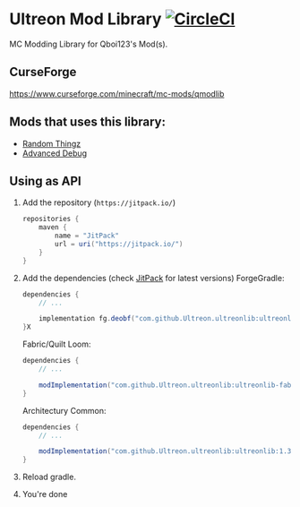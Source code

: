 # Ultreon Mod Library [![CircleCI](https://dl.circleci.com/status-badge/img/gh/Ultreon/ultreonlib/tree/1.19.3.svg?style=svg)](https://dl.circleci.com/status-badge/redirect/gh/Ultreon/ultreonlib/tree/1.19.3)
MC Modding Library for Qboi123's Mod(s).
   
## CurseForge
https://www.curseforge.com/minecraft/mc-mods/qmodlib  
  
## Mods that uses this library:
 * [Random Thingz](https://www.curseforge.com/minecraft/mc-mods/random-thingz)
 * [Advanced Debug](https://www.curseforge.com/minecraft/mc-mods/advanced-debug)

## Using as API
1) Add the repository (`https://jitpack.io/`)
   ```gradle
   repositories {
       maven {
           name = "JitPack"
           url = uri("https://jitpack.io/")
       }
   }
   ```
2) Add the dependencies (check [JitPack](https://jitpack.io/#Ultreon/ultreonlib) for latest versions)
   ForgeGradle:  
   ```gradle
   dependencies {
       // ...

       implementation fg.deobf("com.github.Ultreon.ultreonlib:ultreonlib-forge:1.3.3")
   }X
   ```
   
   Fabric/Quilt Loom:  
   ```gradle
   dependencies {
       // ...

       modImplementation("com.github.Ultreon.ultreonlib:ultreonlib-fabric:1.3.3")
   }
   ```
   
   Architectury Common:  
   ```gradle
   dependencies {
       // ...

       modImplementation("com.github.Ultreon.ultreonlib:ultreonlib:1.3.3")
   }
   ```
3) Reload gradle.
4) You're done
